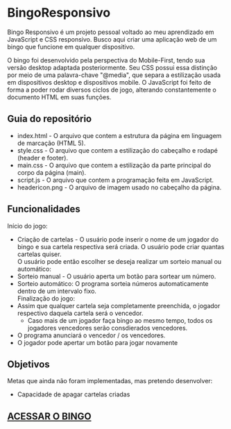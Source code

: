 # BingoResponsivo
Bingo Responsivo é um projeto pessoal voltado ao meu aprendizado em JavaScript e CSS responsivo.
Busco aqui criar uma aplicação web de um bingo que funcione em qualquer dispositivo.

O bingo foi desenvolvido pela perspectiva do Mobile-First, tendo sua versão desktop adaptada posteriormente.
Seu CSS possui essa distinção por meio de uma palavra-chave "@media", que separa a estilização usada em dispositivos desktop e dispositivos mobile.
O JavaScript foi feito de forma a poder rodar diversos ciclos de jogo, alterando constantemente o documento HTML em suas funções.

## Guia do repositório
 * index.html - O arquivo que contem a estrutura da página em linguagem de marcação (HTML 5).
 * style.css - O arquivo que contem a estilização do cabeçalho e rodapé (header e footer).
 * main.css - O arquivo que contem a estilização da parte principal do corpo da página (main).
 * script.js - O arquivo que contem a programação feita em JavaScript.
 * headericon.png - O arquivo de imagem usado no cabeçalho da página.

## Funcionalidades
Início do jogo:
 * Criação de cartelas - O usuário pode inserir o nome de um jogador do bingo e sua cartela respectiva será criada. O usuário pode criar quantas cartelas quiser. <br>
O usuário pode então escolher se deseja realizar um sorteio manual ou automático:
 * Sorteio manual - O usuário aperta um botão para sortear um número.
 * Sorteio automático: O programa sorteia números automaticamente dentro de um intervalo fixo. <br>
Finalização do jogo:
 * Assim que qualquer cartela seja completamente preenchida, o jogador respectivo daquela cartela será o vencedor.
   * Caso mais de um jogador faça bingo ao mesmo tempo, todos os jogadores vencedores serão consdierados vencedores.
 * O programa anunciará o vencedor / os vencedores.
 * O jogador pode apertar um botão para jogar novamente 

## Objetivos
Metas que ainda não foram implementadas, mas pretendo desenvolver:
* Capacidade de apagar cartelas criadas



## [ACESSAR O BINGO](https://lucasbs4546.github.io/BingoResponsivo/)
